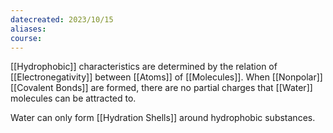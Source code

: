 ```yaml
---
datecreated: 2023/10/15
aliases: 
course:
---
```

[[Hydrophobic]] characteristics are determined by the relation of [[Electronegativity]] between [[Atoms]] of [[Molecules]]. When [[Nonpolar]] [[Covalent Bonds]] are formed, there are no partial charges that [[Water]] molecules can be attracted to. 

Water can only form [[Hydration Shells]] around hydrophobic substances.